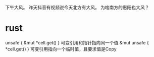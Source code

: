下午大风。
昨天抖音有视频说今天北方有大风。
为啥南方的惠阳也大风？

# rust
unsafe { &mut *cell.get() } 可变引用和指针指向同一个值
&mut unsafe { *cell.get() } 可变引用指向一个临时值，且要求值是Copy
